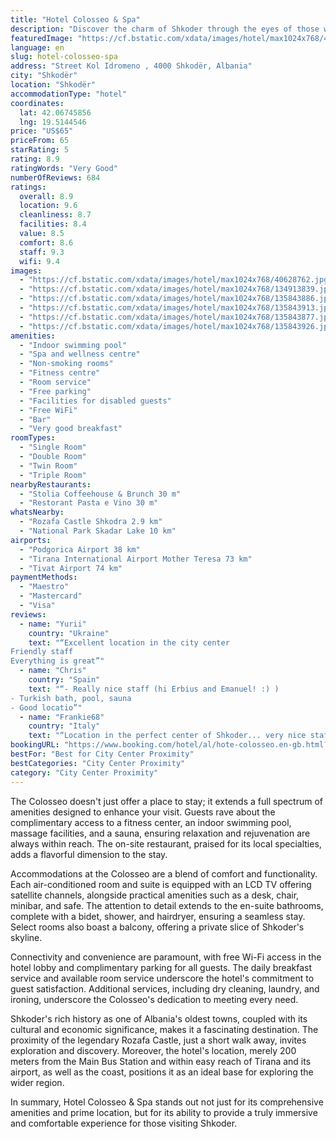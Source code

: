 ```yaml
---
title: "Hotel Colosseo & Spa"
description: "Discover the charm of Shkoder through the eyes of those who've experienced the comfort and convenience of Hotel Colosseo & Spa."
featuredImage: "https://cf.bstatic.com/xdata/images/hotel/max1024x768/40628762.jpg?k=d68c9286c2a90e989367e015c1544d4d31eeb3039fa82baf9b67212b19226f40&o=&hp=1"
language: en
slug: hotel-colosseo-spa
address: "Street Kol Idromeno , 4000 Shkodër, Albania"
city: "Shkodër"
location: "Shkodër"
accommodationType: "hotel"
coordinates:
  lat: 42.06745856
  lng: 19.5144546
price: "US$65"
priceFrom: 65
starRating: 5
rating: 8.9
ratingWords: "Very Good"
numberOfReviews: 684
ratings:
  overall: 8.9
  location: 9.6
  cleanliness: 8.7
  facilities: 8.4
  value: 8.5
  comfort: 8.6
  staff: 9.3
  wifi: 9.4
images:
  - "https://cf.bstatic.com/xdata/images/hotel/max1024x768/40628762.jpg?k=d68c9286c2a90e989367e015c1544d4d31eeb3039fa82baf9b67212b19226f40&o=&hp=1"
  - "https://cf.bstatic.com/xdata/images/hotel/max1024x768/134913839.jpg?k=cf133e5ade6fd4f5b11f4fa8ef8bae3422a8974c2c5c37767ba49320a67b14d4&o=&hp=1"
  - "https://cf.bstatic.com/xdata/images/hotel/max1024x768/135843886.jpg?k=977dbf0ca9842e61542cd91a4d3add526794a1e5a55e347d6b26e04c619a8efb&o=&hp=1"
  - "https://cf.bstatic.com/xdata/images/hotel/max1024x768/135843913.jpg?k=e876b0bc9d84911fa7017b83bdf95770bee7dc0d625ae02496d2886d6eee8de3&o=&hp=1"
  - "https://cf.bstatic.com/xdata/images/hotel/max1024x768/135843877.jpg?k=0464a1c6722352c0c81ef2c063997ee4e50db9f557f037fbbc2348242412a608&o=&hp=1"
  - "https://cf.bstatic.com/xdata/images/hotel/max1024x768/135843926.jpg?k=57b7896c746fc51a8941d7968f522d723675b770fa75a3ff534d31e8c4eb1d04&o=&hp=1"
amenities:
  - "Indoor swimming pool"
  - "Spa and wellness centre"
  - "Non-smoking rooms"
  - "Fitness centre"
  - "Room service"
  - "Free parking"
  - "Facilities for disabled guests"
  - "Free WiFi"
  - "Bar"
  - "Very good breakfast"
roomTypes:
  - "Single Room"
  - "Double Room"
  - "Twin Room"
  - "Triple Room"
nearbyRestaurants:
  - "Stolia Coffeehouse & Brunch 30 m"
  - "Restorant Pasta e Vino 30 m"
whatsNearby:
  - "Rozafa Castle Shkodra 2.9 km"
  - "National Park Skadar Lake 10 km"
airports:
  - "Podgorica Airport 38 km"
  - "Tirana International Airport Mother Teresa 73 km"
  - "Tivat Airport 74 km"
paymentMethods:
  - "Maestro"
  - "Mastercard"
  - "Visa"
reviews:
  - name: "Yurii"
    country: "Ukraine"
    text: "“Excellent location in the city center
Friendly staff
Everything is great”"
  - name: "Chris"
    country: "Spain"
    text: "“- Really nice staff (hi Erbius and Emanuel! :) )
- Turkish bath, pool, sauna
- Good locatio”"
  - name: "Frankie68"
    country: "Italy"
    text: "“Location in the perfect center of Shkoder... very nice staff”"
bookingURL: "https://www.booking.com/hotel/al/hote-colosseo.en-gb.html?aid=8035640"
bestFor: "Best for City Center Proximity"
bestCategories: "City Center Proximity"
category: "City Center Proximity"
---
```


The Colosseo doesn't just offer a place to stay; it extends a full spectrum of amenities designed to enhance your visit. Guests rave about the complimentary access to a fitness center, an indoor swimming pool, massage facilities, and a sauna, ensuring relaxation and rejuvenation are always within reach. The on-site restaurant, praised for its local specialties, adds a flavorful dimension to the stay.

Accommodations at the Colosseo are a blend of comfort and functionality. Each air-conditioned room and suite is equipped with an LCD TV offering satellite channels, alongside practical amenities such as a desk, chair, minibar, and safe. The attention to detail extends to the en-suite bathrooms, complete with a bidet, shower, and hairdryer, ensuring a seamless stay. Select rooms also boast a balcony, offering a private slice of Shkoder's skyline.

Connectivity and convenience are paramount, with free Wi-Fi access in the hotel lobby and complimentary parking for all guests. The daily breakfast service and available room service underscore the hotel's commitment to guest satisfaction. Additional services, including dry cleaning, laundry, and ironing, underscore the Colosseo's dedication to meeting every need.

Shkoder's rich history as one of Albania's oldest towns, coupled with its cultural and economic significance, makes it a fascinating destination. The proximity of the legendary Rozafa Castle, just a short walk away, invites exploration and discovery. Moreover, the hotel's location, merely 200 meters from the Main Bus Station and within easy reach of Tirana and its airport, as well as the coast, positions it as an ideal base for exploring the wider region.

In summary, Hotel Colosseo & Spa stands out not just for its comprehensive amenities and prime location, but for its ability to provide a truly immersive and comfortable experience for those visiting Shkoder.